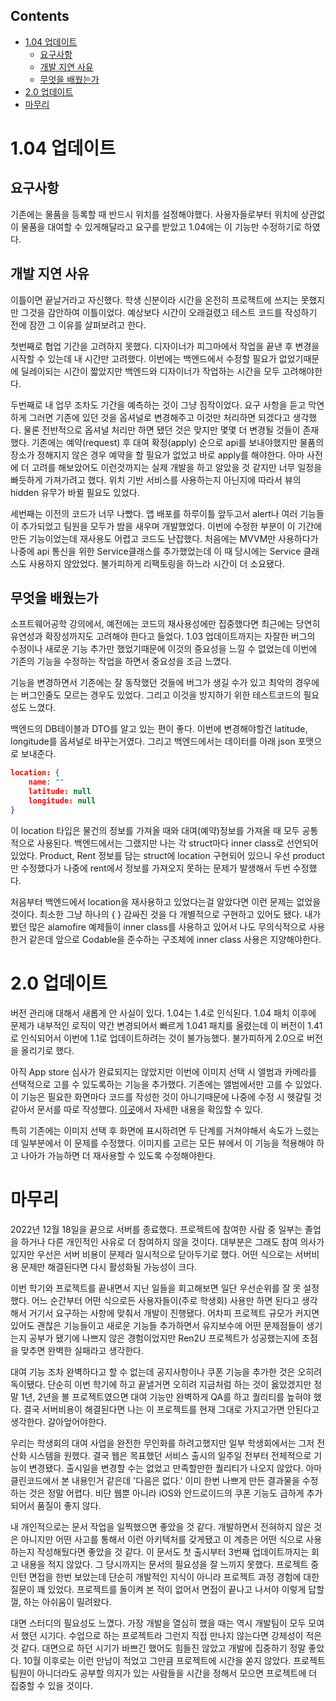 ## Contents 
- [1.04 업데이트](#104-업데이트)
	- [요구사항](#요구사항)
	- [개발 지연 사유](#개발-지연-사유)
	- [무엇을 배웠는가](#무엇을-배웠는가)
- [2.0 업데이트](#20-업데이트)
- [마무리](#마무리)

# 1.04 업데이트 

## 요구사항

기존에는 물품을 등록할 때 반드시 위치를 설정해야했다. 사용자들로부터 위치에 상관없이 물품을 대여할 수 있게해달라고 요구를 받았고 1.04에는 이 기능만 수정하기로 하였다. 

## 개발 지연 사유 

이틀이면 끝날거라고 자신했다. 학생 신분이라 시간을 온전히 프로젝트에 쓰지는 못했지만 그것을 감안하여 이틀이었다. 예상보다 시간이 오래걸렸고 테스트 코드를 작성하기 전에 잠깐 그 이유를 살펴보려고 한다. 

첫번째로 협업 기간을 고려하지 못했다. 디자이너가 피그마에서 작업을 끝낸 후 변경을 시작할 수 있는데 내 시간만 고려했다. 이번에는 백엔드에서 수정할 필요가 없었기때문에 딜레이되는 시간이 짧았지만 백엔드와 디자이너가 작업하는 시간을 모두 고려해야한다. 

두번째로 내 업무 조차도 기간을 예측하는 것이 그냥 짐작이었다. 요구 사항을 듣고 막연하게 그러면 기존에 있던 것을 옵셔널로 변경해주고 이것만 처리하면 되겠다고 생각했다. 물론 전반적으로 옵셔널 처리만 하면 됐던 것은 맞지만 몇몇 더 변경될 것들이 존재했다. 기존에는 예약(request) 후 대여 확정(apply) 순으로 api를 보내야했지만 물품의 장소가 정해지지 않은 경우 예약을 할 필요가 없었고 바로 apply를 해야한다. 아마 사전에 더 고려를 해보았어도 이런것까지는 실제 개발을 하고 알았을 것 같지만 너무 일정을 빠듯하게 가져가려고 했다. 위치 기반 서비스를 사용하는지 아닌지에 따라서 뷰의 hidden 유무가 바뀔 필요도 있었다. 

세번째는 이전의 코드가 너무 나빴다. 앱 배포를 하루이틀 앞두고서 alert나 여러 기능들이 추가되었고 팀원을 모두가 밤을 새우며 개발했었다. 이번에 수정한 부분이 이 기간에 만든 기능이었는데 재사용도 어렵고 코드도 난잡했다. 처음에는 MVVM만 사용하다가 나중에 api 통신을 위한 Service클래스를 추가했었는데 이 때 당시에는 Service 클래스도 사용하지 않았었다. 불가피하게 리팩토링을 하느라 시간이 더 소요됐다. 

## 무엇을 배웠는가

소프트웨어공학 강의에서, 예전에는 코드의 재사용성에만 집중했다면 최근에는 당연히 유연성과 확장성까지도 고려해야 한다고 들었다. 1.03 업데이트까지는 자잘한 버그의 수정이나 새로운 기능 추가만 했었기때문에 이것의 중요성을 느낄 수 없었는데 이번에 기존의 기능을 수정하는 작업을 하면서 중요성을 조금 느꼈다. 

기능을 변경하면서 기존에는 잘 동작했던 것들에 버그가 생길 수가 있고 최악의 경우에는 버그인줄도 모르는 경우도 있었다. 그리고 이것을 방지하기 위한 테스트코드의 필요성도 느꼈다.

백엔드의 DB테이블과 DTO를 알고 있는 편이 좋다. 이번에 변경해야할건 latitude, longitude를 옵셔널로 바꾸는거였다. 그리고 백엔드에서는 데이터를 아래 json 포맷으로 보내준다. 
```json 
location: { 
	name: "" 
	latitude: null 
	longitude: null 
}
``` 
이 location 타입은 물건의 정보를 가져올 때와 대여(예약)정보를 가져올 때 모두 공통적으로 사용된다. 백엔드에서는 그랬지만 나는 각 struct마다 inner class로 선언되어 있었다. Product, Rent 정보를 담는 struct에 location 구현되어 있으니 우선 product만 수정했다가 나중에 rent에서 정보를 가져오지 못하는 문제가 발생해서 두번 수정했다. 

처음부터 백엔드에서 location을 재사용하고 있었다는걸 알았다면 이런 문제는 없었을 것이다. 최소한 그냥 하나의 { } 감싸진 것을 다 개별적으로 구현하고 있어도 됐다. 내가 봤던 많은 alamofire 예제들이 inner class를 사용하고 있어서 나도 무의식적으로 사용한거 같은데 앞으로 Codable을 준수하는 구조체에 inner class 사용은 지양해야한다. 

# 2.0 업데이트 

버전 관리애 대해서 새롭게 안 사실이 있다. 1.04는 1.4로 인식된다. 1.04 패치 이후에 문제가 내부적인 로직이 약간 변경되어서 빠르게 1.041 패치를 올렸는데 이 버전이 1.41로 인식되어서 이번에 1.1로 업데이트하려는 것이 불가능했다. 불가피하게 2.0으로 버전을 올리기로 했다. 

아직 App store 심사가 완료되지는 않았지만 이번에 이미지 선택 시 앨범과 카메라를 선택적으로 고를 수 있도록하는 기능을 추가했다. 기존에는 앨범에서만 고를 수 있었다. 이 기능은 필요한 화면마다 코드를 작성한 것이 아니기때문에 나중에 수정 시 헷갈릴 것 같아서 문서를 따로 작성했다. [이곳](https://github.com/paranArena/RTU-iOS-App/blob/develop/Documents/imagePickerViewModel.md)에서 자세한 내용을 확읺할 수 있다. 

특히 기존에는 이미지 선택 후 화면에 표시하려면 두 단계를 거쳐야해서 속도가 느렸는데 일부분에서 이 문제를 수정했다. 이미지를 고르는 모든 뷰에서 이 기능을 적용해야 하고 나아가 가능하면 더 재사용할 수 있도록 수정해야한다. 

# 마무리 

2022년 12월 18일을 끝으로 서버를 종료했다. 프로젝트에 참여한 사람 중 일부는 졸업을 하거나 다른 개인적인 사유로 더 참여하지 않을 것이다. 대부분은 그래도 참여 의사가 있지만 우선은 서버 비용이 문제라 일시적으로 닫아두기로 했다. 어떤 식으로는 서버비용 문제만 해결된다면 다시 활성화될 가능성이 크다. 

이번 학기와 프로젝트를 끝내면서 지난 일들을 회고해보면 일단 우선순위를 잘 못 설정했다. 어느 순간부터 어떤 식으로든 사용자들이(주로 학생회) 사용만 하면 된다고 생각해서 거기서 요구하는 사항에 맞춰서 개발이 진행됐다. 어차피 프로젝트 규모가 커지면 있어도 괜찮은 기능들이고 새로운 기능들 추가하면서 유지보수에 어떤 문제점들이 생기는지 공부가 됐기에 나쁘지 않은 경험이었지만 Ren2U 프로젝트가 성공했는지에 초점을 맞추면 완벽한 실패라고 생각한다. 

대여 기능 조차 완벽하다고 할 수 없는데 공지사항이나 쿠폰 기능을 추가한 것은 오히려 독이됐다. 단순히 이번 학기에 하고 끝낼거면 오히려 지금처럼 하는 것이 옳았겠지만 정말 1년, 2년을 볼 프로젝트였으면 대여 기능만 완벽하게 QA를 하고 퀄리티를 높혀야 했다. 결국 서버비용이 해결된다면 나는 이 프로젝트를 현재 그대로 가지고가면 안된다고 생각한다. 갈아엎어야한다. 

우리는 학생회의 대여 사업을 완전한 무인화를 하려고했지만 일부 학생회에서는 그저 전산화 시스템을 원했다. 결국 웹은 목표했던 서비스 출시의 일주일 전부터 전체적으로 기능이 변경됐다. 출시일을 변경할 수는 없었고 만족할만한 퀄리티가 나오지 않았다. 아마 클린코드에서 본 내용인거 같은데 '다음은 없다.' 이미 한번 나쁘게 만든 결과물을 수정하는 것은 정말 어렵다. 비단 웹뿐 아니라 iOS와 안드로이드의 쿠폰 기능도 급하게 추가되어서 품질이 좋지 않다. 

내 개인적으로는 문서 작업을 일찍했으면 좋았을 것 같다. 개발하면서 전혀하지 않은 것은 아니지만 어떤 사고를 통해서 이런 아키텍처를 갖게됐고 이 계층은 어떤 식으로 사용하는지 작성해뒀다면 좋았을 것 같다. 이 문서도 첫 출시부터 3번째 업데이트까지는 회고 내용을 적지 않았다. 그 당시까지는 문서의 필요성을 잘 느끼지 못했다. 프로젝트 중 인턴 면접을 한번 보았는데 단순히 개발적인 지식이 아니라 프로젝트 과정 경험에 대한 질문이 꽤 있었다. 프로젝트를 돌이켜 본 적이 없어서 면접이 끝나고 나서야 이렇게 답할껄, 하는 아쉬움이 밀려왔다. 

대면 스터디의 필요성도 느꼈다. 가장 개발을 열심히 했을 때는 역시 개발팀이 모두 모여서 했던 시기다. 수업으로 하는 프로젝트라 그런지 직접 만나지 않는다면 강제성이 적은 것 같다. 대면으로 하던 시기가 바쁘긴 했어도 힘들진 않았고 개발에 집중하기 정말 좋았다. 10월 이후로는 이런 만남이 적었고 그만큼 프로젝트에 시간을 쏟지 않았다. 프로젝트 팀원이 아니더라도 공부할 의지가 있는 사람들을 시간을 정해서 모으면 프로젝트에 더 집중할 수 있을 것이다. 



